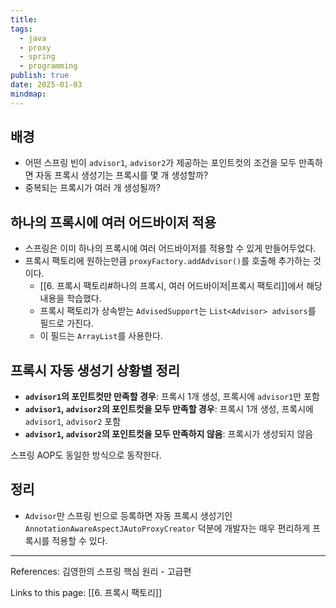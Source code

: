 ```yaml
---
title: 
tags:
  - java
  - proxy
  - spring
  - programming
publish: true
date: 2025-01-03
mindmap:
---
```

## 배경
- 어떤 스프링 빈이 `advisor1`, `advisor2`가 제공하는 포인트컷의 조건을 모두 만족하면 자동 프록시 생성기는 프록시를 몇 개 생성할까?
- 중복되는 프록시가 여러 개 생성될까?

## 하나의 프록시에 여러 어드바이저 적용
- 스프링은 이미 하나의 프록시에 여러 어드바이저를 적용할 수 있게 만들어두었다. 
- 프록시 팩토리에 원하는만큼 `proxyFactory.addAdvisor()`를 호출해 추가하는 것이다.
	- [[6. 프록시 팩토리#하나의 프록시, 여러 어드바이저|프록시 팩토리]]에서 해당 내용을 학습했다.
	- 프록시 팩토리가 상속받는 `AdvisedSupport`는 `List<Advisor> advisors`를 필드로 가진다.
	- 이 필드는 `ArrayList`를 사용한다.

## 프록시 자동 생성기 상황별 정리
- **`advisor1`의 포인트컷만 만족할 경우**: 프록시 1개 생성, 프록시에 `advisor1`만 포함
- **`advisor1`, `advisor2`의 포인트컷을 모두 만족할 경우**: 프록시 1개 생성, 프록시에 `advisor1`, `advisor2` 포함
- **`advisor1`, `advisor2`의 포인트컷을 모두 만족하지 않음**: 프록시가 생성되지 않음

스프링 AOP도 동일한 방식으로 동작한다.

## 정리
- `Advisor`만 스프링 빈으로 등록하면 자동 프록시 생성기인 `AnnotationAwareAspectJAutoProxyCreator` 덕분에 개발자는 매우 편리하게 프록시를 적용할 수 있다.

---
References: 김영한의 스프링 핵심 원리 - 고급편

Links to this page: [[6. 프록시 팩토리]]